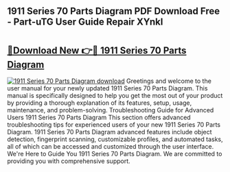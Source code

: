 ## 1911 Series 70 Parts Diagram PDF Download Free - Part-uTG User Guide Repair XYnkl

# <h2><a href="http://dfmb98i.blite.top/?on=1911+Series+70+Parts+Diagram">🔗Download New 👉🔴 1911 Series 70 Parts Diagram</a></h2>

[![1911 Series 70 Parts Diagram download](https://i.imgur.com/lujVjoI.png)](http://dfmb98i.blite.top/?on=1911+Series+70+Parts+Diagram)
Greetings and welcome to the user manual for your newly updated 1911 Series 70 Parts Diagram. This manual is specifically designed to help you get the most out of your product by providing a thorough explanation of its features, setup, usage, maintenance, and problem-solving. Troubleshooting Guide for Advanced Users 1911 Series 70 Parts Diagram This section offers advanced troubleshooting tips for experienced users of your new 1911 Series 70 Parts Diagram. 1911 Series 70 Parts Diagram advanced features include object detection, fingerprint scanning, customizable profiles, and automated tasks, all of which can be accessed and customized through the user interface. We're Here to Guide You 1911 Series 70 Parts Diagram. We are committed to providing you with comprehensive support.

